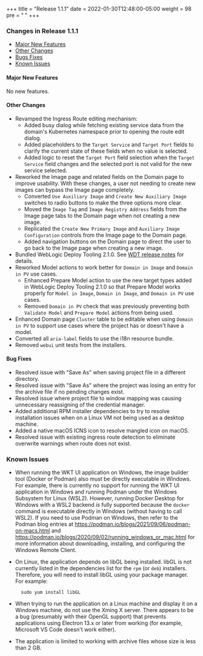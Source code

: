 +++
title = "Release 1.1.1"
date = 2022-01-30T12:48:00-05:00
weight = 98
pre = "<b> </b>"
+++

### Changes in Release 1.1.1
- [Major New Features](#major-new-features)
- [Other Changes](#other-changes)
- [Bugs Fixes](#bug-fixes)
- [Known Issues](#known-issues)

#### Major New Features
No new features.

#### Other Changes
- Revamped the Ingress Route editing mechanism:
  - Added busy dialog while fetching existing service data from the domain's Kubernetes namespace prior to opening the route edit dialog.
  - Added placeholders to the `Target Service` and `Target Port` fields to clarify the current state of these fields when no value is selected.
  - Added logic to reset the `Target Port` field selection when the `Target Service` field changes and the selected port is not valid for the new service selected.
- Reworked the Image page and related fields on the Domain page to improve usability.  With these changes, a user not needing to create new images can bypass the Image page completely.
  - Converted `Use Auxiliary Image` and `Create New Auxiliary Image` switches to radio buttons to make the three options more clear.
  - Moved the `Image Tag` and `Image Registry Address` fields from the Image page tabs to the Domain page when not creating a new image.
  - Replicated the `Create New Primary Image` and `Auxiliary Image Configuration` controls from the Image page to the Domain page.
  - Added navigation buttons on the Domain page to direct the user to go back to the Image page when creating a new image.
- Bundled WebLogic Deploy Tooling 2.1.0. See [WDT release notes](https://github.com/oracle/weblogic-deploy-tooling/releases/tag/release-2.1.0) for details.
- Reworked Model actions to work better for `Domain in Image` and `Domain in PV` use cases.
  - Enhanced Prepare Model action to use the new target types added in WebLogic Deploy Tooling 2.1.0 so that Prepare Model works properly for `Model in Image`, `Domain in Image`, and `Domain in PV` use cases.
  - Removed `Domain in PV` check that was previously preventing both `Validate Model` and `Prepare Model` actions from being used.
- Enhanced Domain page `Cluster` table to be editable when using `Domain in PV` to support use cases where the project has or doesn't have a model.
- Converted all `aria-label` fields to use the i18n resource bundle.
- Removed `webui` unit tests from the installers.

#### Bug Fixes
- Resolved issue with "Save As" when saving project file in a different directory.
- Resolved issue with "Save As" where the project was losing an entry for the archive file if no pending changes exist.
- Resolved issue where project file to window mapping was causing unnecessary reassigning of the credential manager.
- Added additional RPM installer dependencies to try to resolve installation issues when on a Linux VM not being used as a desktop machine.
- Added a native macOS ICNS icon to resolve mangled icon on macOS.
- Resolved issue with existing ingress route detection to eliminate overwrite warnings when route does not exist.

### Known Issues

- When running the WKT UI application on Windows, the image builder tool (Docker or Podman) also must be directly
  executable in Windows.  For example, there is currently no support for running the WKT UI application in Windows and
  running Podman under the Windows Subsystem for Linux (WSL2).  However, running Docker Desktop for Windows with a WSL2
  backend _is_ fully supported because the `docker` command is executable directly in Windows (without having to call
  WSL2). If you need to use Podman on Windows, then refer to the Podman blog entries at
  https://podman.io/blogs/2021/09/06/podman-on-macs.html and https://podman.io/blogs/2020/09/02/running_windows_or_mac.html
  for more information about downloading, installing, and configuring the Windows Remote Client.

- On Linux, the application depends on libGL being installed.  libGL is not currently listed in the dependencies list
  for the `rpm` (or `deb`) installers.  Therefore, you will need to install libGL using your package manager.
  For example:
  ```
    sudo yum install libGL
  ```

- When trying to run the application on a Linux machine and display it on a Windows machine, do not use the Xming X
  server.  There appears to be a bug (presumably with their OpenGL support) that prevents applications using Electron
  13.x or later from working (for example, Microsoft VS Code doesn't work either).

- The application is limited to working with archive files whose size is less than 2 GB.
